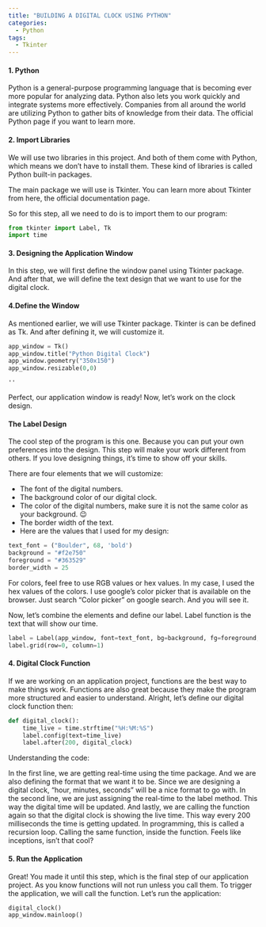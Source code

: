```yaml
---
title: "BUILDING A DIGITAL CLOCK USING PYTHON"
categories:
  - Python
tags:
  - Tkinter
---
```



#### 1. Python
Python is a general-purpose programming language that is becoming ever more popular for analyzing data. Python also lets you work quickly and integrate systems more effectively. Companies from all around the world are utilizing Python to gather bits of knowledge from their data. The official Python page if you want to learn more.

#### 2. Import Libraries
We will use two libraries in this project. And both of them come with Python, which means we don’t have to install them. These kind of libraries is called Python built-in packages.

The main package we will use is Tkinter. You can learn more about Tkinter from here, the official documentation page.

So for this step, all we need to do is to import them to our program:



```python
from tkinter import Label, Tk 
import time
```

#### 3. Designing the Application Window
In this step, we will first define the window panel using Tkinter package. And after that, we will define the text design that we want to use for the digital clock.

#### 4.Define the Window
As mentioned earlier, we will use Tkinter package. Tkinter is can be defined as Tk. And after defining it, we will customize it.




```python
app_window = Tk()
app_window.title("Python Digital Clock")
app_window.geometry("350x150")
app_window.resizable(0,0)
```




    ''



Perfect, our application window is ready! Now, let’s work on the clock design.

#### The Label Design
The cool step of the program is this one. Because you can put your own preferences into the design. This step will make your work different from others. If you love designing things, it’s time to show off your skills.

There are four elements that we will customize:

- The font of the digital numbers.
- The background color of our digital clock.
- The color of the digital numbers, make sure it is not the same color as your background. 😉
- The border width of the text.
- Here are the values that I used for my design:


```python
text_font = ("Boulder", 68, 'bold')
background = "#f2e750"
foreground = "#363529"
border_width = 25
```

For colors, feel free to use RGB values or hex values. In my case, I used the hex values of the colors. I use google’s color picker that is available on the browser. Just search “Color picker” on google search. And you will see it.

Now, let’s combine the elements and define our label. Label function is the text that will show our time.


```python
label = Label(app_window, font=text_font, bg=background, fg=foreground, bd=border_width)
label.grid(row=0, column=1)
```

#### 4. Digital Clock Function
If we are working on an application project, functions are the best way to make things work. Functions are also great because they make the program more structured and easier to understand. Alright, let’s define our digital clock function then:


```python
def digital_clock():
    time_live = time.strftime("%H:%M:%S")
    label.config(text=time_live)
    label.after(200, digital_clock)
```

Understanding the code:

In the first line, we are getting real-time using the time package. And we are also defining the format that we want it to be. Since we are designing a digital clock, “hour, minutes, seconds” will be a nice format to go with.
In the second line, we are just assigning the real-time to the label method. This way the digital time will be updated.
And lastly, we are calling the function again so that the digital clock is showing the live time. This way every 200 milliseconds the time is getting updated. In programming, this is called a recursion loop. Calling the same function, inside the function. Feels like inceptions, isn’t that cool? 

#### 5. Run the Application
Great! You made it until this step, which is the final step of our application project. As you know functions will not run unless you call them. To trigger the application, we will call the function. Let’s run the application:


```python
digital_clock()
app_window.mainloop()
```


```python

```
